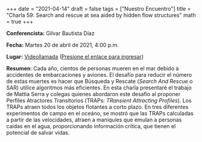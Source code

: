 +++
date      = "2021-04-14"
draft     = false
tags      = ["Nuestro Encuentro"]
title     = "Charla 59: Search and rescue at sea aided by hidden flow structures"
math      = true
+++

**Conferencista:** Gilvar Bautista Díaz

**Fecha:** Martes 20 de abril de 2021, 4:00 p.m.

**Lugar:** [Videollamada](https://meet.google.com/izy-pzig-pbf)  ([Presione el enlace para ingresar](https://meet.google.com/izy-pzig-pbf))

**Resumen**: Cada año, cientos de personas mueren en el mar debido a accidentes de embarcaciones y aviones. El desafío para reducir el número de estas muertes es hacer que Búsqueda y Rescate (*Search And Rescue* o SAR) utilice algoritmos más eficientes. En esta charla presentaré el trabajo de Mattia Serra y colegas quienes abordaron este desafío al proponer Perfiles Atractores Transitorios (TRAPs: *TRansient Attracting Profiles*). Los TRAPs atraen todos los objetos flotantes a corto plazo. En tres diferentes experimentos de campo en el oceáno, se mostró que las TRAPs calculadas a partir de las velocidades, atraen a maniquíes que emulan a personas caídas en el agua, proporcionando información crítica, que tienen el potencial de salvar vidas.
